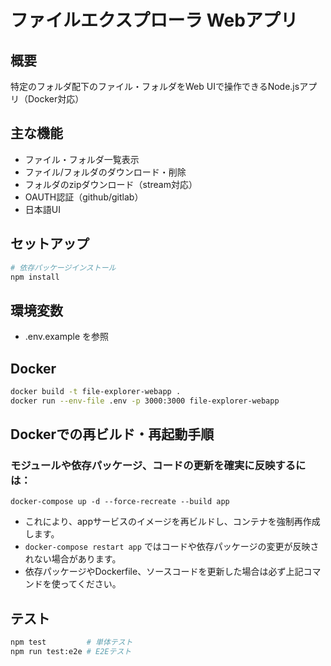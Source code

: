 # ファイルエクスプローラ Webアプリ

## 概要
特定のフォルダ配下のファイル・フォルダをWeb UIで操作できるNode.jsアプリ（Docker対応）

## 主な機能
- ファイル・フォルダ一覧表示
- ファイル/フォルダのダウンロード・削除
- フォルダのzipダウンロード（stream対応）
- OAUTH認証（github/gitlab）
- 日本語UI

## セットアップ
```sh
# 依存パッケージインストール
npm install
```

## 環境変数
- .env.example を参照

## Docker
```sh
docker build -t file-explorer-webapp .
docker run --env-file .env -p 3000:3000 file-explorer-webapp
```

## Dockerでの再ビルド・再起動手順

### モジュールや依存パッケージ、コードの更新を確実に反映するには：

```
docker-compose up -d --force-recreate --build app
```
- これにより、appサービスのイメージを再ビルドし、コンテナを強制再作成します。
- `docker-compose restart app` ではコードや依存パッケージの変更が反映されない場合があります。
- 依存パッケージやDockerfile、ソースコードを更新した場合は必ず上記コマンドを使ってください。

## テスト
```sh
npm test         # 単体テスト
npm run test:e2e # E2Eテスト
```
